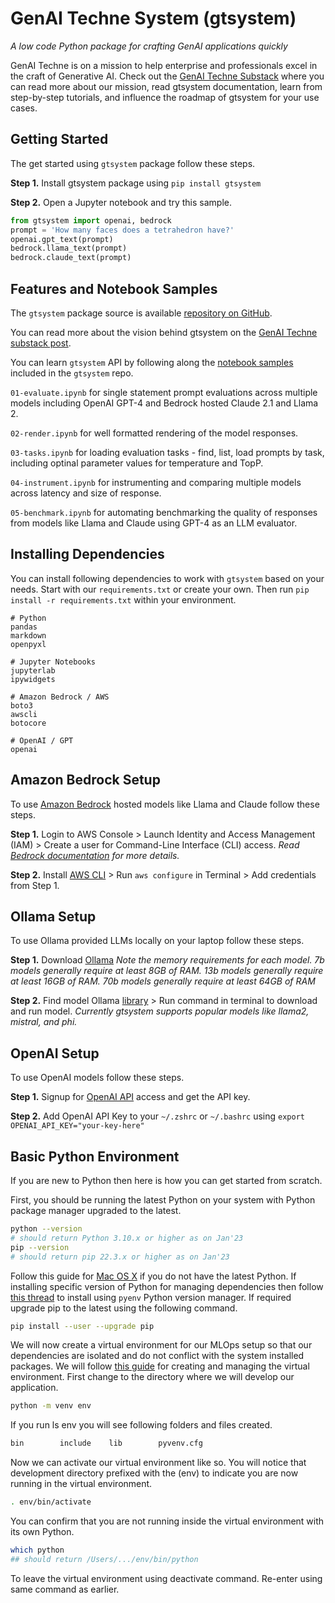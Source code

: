 # GenAI Techne System (gtsystem)
*A low code Python package for crafting GenAI applications quickly*

GenAI Techne is on a mission to help enterprise and professionals excel in the craft of Generative AI. Check out the [GenAI Techne Substack](https://genaitechne.substack.com/) where you can read more about our mission, read gtsystem documentation, learn from step-by-step tutorials, and influence the roadmap of gtsystem for your use cases.

## Getting Started

The get started using `gtsystem` package follow these steps.

**Step 1.** Install gtsystem package using `pip install gtsystem`

**Step 2.** Open a Jupyter notebook and try this sample.

```python
from gtsystem import openai, bedrock
prompt = 'How many faces does a tetrahedron have?'
openai.gpt_text(prompt)
bedrock.llama_text(prompt)
bedrock.claude_text(prompt)
```

## Features and Notebook Samples

The `gtsystem` package source is available [repository on GitHub](https://github.com/GenaiTechne/gtsystem).

You can read more about the vision behind gtsystem on the [GenAI Techne substack post](https://genaitechne.substack.com/p/excelling-in-the-craft-of-generative).

You can learn `gtsystem` API by following along the [notebook samples](https://github.com/GenaiTechne/gtsystem/tree/main/notebooks) included in the `gtsystem` repo.

`01-evaluate.ipynb` for single statement prompt evaluations across multiple models including OpenAI GPT-4 and Bedrock hosted Claude 2.1 and Llama 2.

`02-render.ipynb` for well formatted rendering of the model responses.

`03-tasks.ipynb` for loading evaluation tasks - find, list, load prompts by task, including optinal parameter values for temperature and TopP.

`04-instrument.ipynb` for instrumenting and comparing multiple models across latency and size of response.

`05-benchmark.ipynb` for automating benchmarking the quality of responses from models like Llama and Claude using GPT-4 as an LLM evaluator.

## Installing Dependencies

You can install following dependencies to work with `gtsystem` based on your needs. Start with our `requirements.txt` or create your own. Then run `pip install -r requirements.txt` within your environment.

```
# Python
pandas
markdown
openpyxl

# Jupyter Notebooks
jupyterlab
ipywidgets

# Amazon Bedrock / AWS
boto3
awscli
botocore

# OpenAI / GPT
openai
```

## Amazon Bedrock Setup

To use [Amazon Bedrock](https://aws.amazon.com/bedrock/) hosted models like Llama and Claude follow these steps.

**Step 1.** Login to AWS Console > Launch Identity and Access Management (IAM) > Create a user for Command-Line Interface (CLI) access. 
*Read [Bedrock documentation](https://docs.aws.amazon.com/bedrock/latest/userguide/security-iam.html) for more details.*

**Step 2.** Install [AWS CLI](https://aws.amazon.com/cli/) > Run `aws configure` in Terminal > Add credentials from Step 1.

## Ollama Setup

To use Ollama provided LLMs locally on your laptop follow these steps.

**Step 1.** Download [Ollama](https://ollama.com/)
*Note the memory requirements for each model. 7b models generally require at least 8GB of RAM. 13b models generally require at least 16GB of RAM. 70b models generally require at least 64GB of RAM*

**Step 2.** Find model Ollama [library](https://ollama.com/library) > Run command in terminal to download and run model.
*Currently gtsystem supports popular models like llama2, mistral, and phi.*

## OpenAI Setup

To use OpenAI models follow these steps.

**Step 1.** Signup for [OpenAI API](https://openai.com/blog/openai-api) access and get the API key.

**Step 2.** Add OpenAI API Key to your `~/.zshrc` or `~/.bashrc` using `export OPENAI_API_KEY="your-key-here"`

## Basic Python Environment

If you are new to Python then here is how you can get started from scratch.

First, you should be running the latest Python on your system with Python package manager upgraded to the latest.

```bash
python --version
# should return Python 3.10.x or higher as on Jan'23
pip --version
# should return pip 22.3.x or higher as on Jan'23
```

Follow this guide for [Mac OS X](https://docs.python-guide.org/starting/install3/osx/) if you do not have the latest Python. If installing specific version of Python for managing dependencies then follow [this thread](https://apple.stackexchange.com/questions/237430/how-to-install-specific-version-of-python-on-os-x) to install using `pyenv` Python version manager. If required upgrade pip to the latest using the following command.

```bash
pip install --user --upgrade pip
```

We will now create a virtual environment for our MLOps setup so that our dependencies are isolated and do not conflict with the system installed packages. We will follow [this guide](https://packaging.python.org/en/latest/guides/installing-using-pip-and-virtual-environments/#creating-a-virtual-environment) for creating and managing the virtual environment. First change to the directory where we will develop our application.

```bash
python -m venv env
```

If you run ls env you will see following folders and files created.

```bash
bin        include    lib        pyvenv.cfg
```

Now we can activate our virtual environment like so. You will notice that development directory prefixed with the (env) to indicate you are now running in the virtual environment.

```bash
. env/bin/activate
```

You can confirm that you are not running inside the virtual environment with its own Python.

```bash
which python
## should return /Users/.../env/bin/python
```

To leave the virtual environment using deactivate command. Re-enter using same command as earlier.